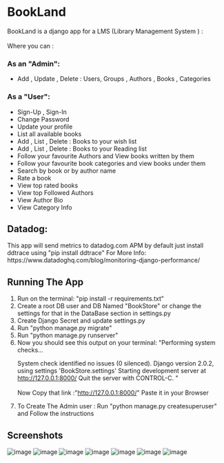 # BookLand
BookLand is a django app for a LMS (Library Management System ) :<br /><br />
Where you can :

<h3>As an "Admin": </h3> 
<ul><li>Add , Update , Delete : Users, Groups , Authors , Books , Categories  </li>
</ul>
<h3>As a "User":</h3>
<ul><li>Sign-Up , Sign-In<br /></li>
<li>Change Password </li>
<li>Update your profile</li>
<li>List all available books </li>
<li>Add , List , Delete : Books to your wish list </li>
<li>Add , List , Delete : Books to your Reading list </li>
<li>Follow your favourite Authors and View books written by them </li> 
<li>Follow your favourite book categories and view books under them </li>
<li>Search by book or by author name </li>
<li>Rate a book </li>
<li>View top rated books</li>
<li>View top Followed Authors</li>
<li>View Author Bio</li>
<li>View Category Info</li></ul>

<h2>Datadog: </h2>
This app will send metrics to datadog.com APM by default just install ddtrace using "pip install ddtrace"
For More Info: https://www.datadoghq.com/blog/monitoring-django-performance/

<h2>Running The App</h2>
<ol>
<li> Run on the terminal: "pip install -r requirements.txt"</li>
<li> Create a root DB user and DB Named "BookStore" or change the settings for that in the DataBase section in settings.py </li>
<li> Create Django Secret and update settings.py</li>
<li> Run "python manage.py migrate"</li>
<li> Run "python manage.py runserver"</li>
<li>Now you should see this output on your terminal: "Performing system checks...

System check identified no issues (0 silenced).
Django version 2.0.2, using settings 'BookStore.settings'
Starting development server at http://127.0.0.1:8000/
Quit the server with CONTROL-C.
"<br /><br />Now Copy that link :"http://127.0.0.1:8000/" Paste it in your Browser</li>
<li>To Create The Admin user : Run "python manage.py createsuperuser" and Follow the instructions </li>
</ol>

<h2>Screenshots</h2>

![image](https://user-images.githubusercontent.com/22475831/162617770-d94f7358-05a9-42ba-8323-b31840fdb2e4.png)
![image](https://user-images.githubusercontent.com/22475831/162617855-58d7ed35-12c9-4915-a8e4-48a8d610b61a.png)
![image](https://user-images.githubusercontent.com/22475831/162617880-86931367-5fdb-40b1-84ac-7a10fc626f1d.png)
![image](https://user-images.githubusercontent.com/22475831/162617940-7c9fbc1a-3ce2-43cb-ba50-9bf9df9183d9.png)
![image](https://user-images.githubusercontent.com/22475831/162617971-cc61cfa3-2fb2-44d8-842c-720fa010a7b3.png)
![image](https://user-images.githubusercontent.com/22475831/162618025-e6f3523a-7b5f-4f88-9a7c-fdf35c8e38b7.png)
![image](https://user-images.githubusercontent.com/22475831/162618135-7b6311c9-b708-4c21-a542-2c5299dec982.png)
